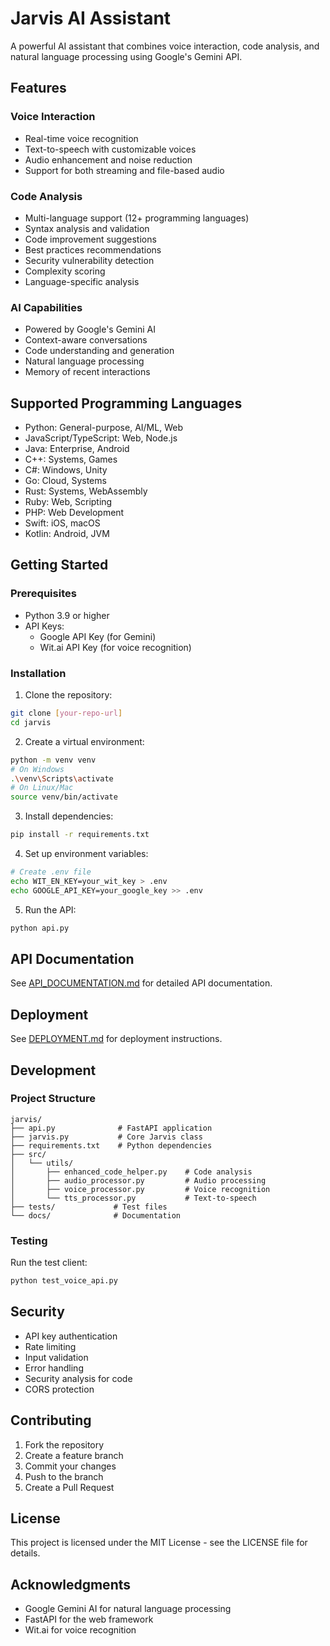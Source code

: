 # Jarvis AI Assistant

A powerful AI assistant that combines voice interaction, code analysis, and natural language processing using Google's Gemini API.

## Features

### Voice Interaction
- Real-time voice recognition
- Text-to-speech with customizable voices
- Audio enhancement and noise reduction
- Support for both streaming and file-based audio

### Code Analysis
- Multi-language support (12+ programming languages)
- Syntax analysis and validation
- Code improvement suggestions
- Best practices recommendations
- Security vulnerability detection
- Complexity scoring
- Language-specific analysis

### AI Capabilities
- Powered by Google's Gemini AI
- Context-aware conversations
- Code understanding and generation
- Natural language processing
- Memory of recent interactions

## Supported Programming Languages
- Python: General-purpose, AI/ML, Web
- JavaScript/TypeScript: Web, Node.js
- Java: Enterprise, Android
- C++: Systems, Games
- C#: Windows, Unity
- Go: Cloud, Systems
- Rust: Systems, WebAssembly
- Ruby: Web, Scripting
- PHP: Web Development
- Swift: iOS, macOS
- Kotlin: Android, JVM

## Getting Started

### Prerequisites
- Python 3.9 or higher
- API Keys:
  - Google API Key (for Gemini)
  - Wit.ai API Key (for voice recognition)

### Installation

1. Clone the repository:
```bash
git clone [your-repo-url]
cd jarvis
```

2. Create a virtual environment:
```bash
python -m venv venv
# On Windows
.\venv\Scripts\activate
# On Linux/Mac
source venv/bin/activate
```

3. Install dependencies:
```bash
pip install -r requirements.txt
```

4. Set up environment variables:
```bash
# Create .env file
echo WIT_EN_KEY=your_wit_key > .env
echo GOOGLE_API_KEY=your_google_key >> .env
```

5. Run the API:
```bash
python api.py
```

## API Documentation

See [API_DOCUMENTATION.md](API_DOCUMENTATION.md) for detailed API documentation.

## Deployment

See [DEPLOYMENT.md](DEPLOYMENT.md) for deployment instructions.

## Development

### Project Structure
```
jarvis/
├── api.py              # FastAPI application
├── jarvis.py           # Core Jarvis class
├── requirements.txt    # Python dependencies
├── src/
│   └── utils/
│       ├── enhanced_code_helper.py    # Code analysis
│       ├── audio_processor.py         # Audio processing
│       ├── voice_processor.py         # Voice recognition
│       └── tts_processor.py           # Text-to-speech
├── tests/             # Test files
└── docs/              # Documentation
```

### Testing
Run the test client:
```bash
python test_voice_api.py
```

## Security

- API key authentication
- Rate limiting
- Input validation
- Error handling
- Security analysis for code
- CORS protection

## Contributing

1. Fork the repository
2. Create a feature branch
3. Commit your changes
4. Push to the branch
5. Create a Pull Request

## License

This project is licensed under the MIT License - see the LICENSE file for details.

## Acknowledgments

- Google Gemini AI for natural language processing
- FastAPI for the web framework
- Wit.ai for voice recognition
